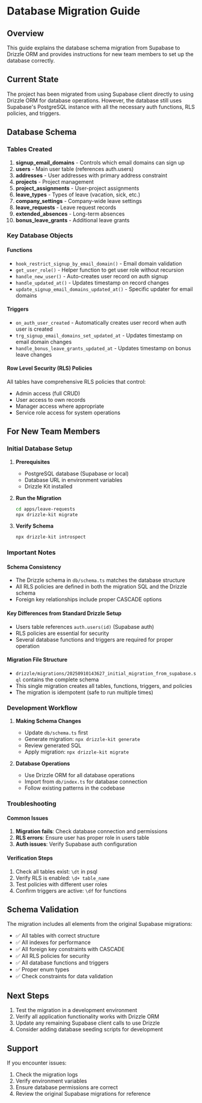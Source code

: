 # Database Migration Guide

## Overview

This guide explains the database schema migration from Supabase to Drizzle ORM and provides instructions for new team members to set up the database correctly.

## Current State

The project has been migrated from using Supabase client directly to using Drizzle ORM for database operations. However, the database still uses Supabase's PostgreSQL instance with all the necessary auth functions, RLS policies, and triggers.

## Database Schema

### Tables Created

1. **signup_email_domains** - Controls which email domains can sign up
2. **users** - Main user table (references auth.users)
3. **addresses** - User addresses with primary address constraint
4. **projects** - Project management
5. **project_assignments** - User-project assignments
6. **leave_types** - Types of leave (vacation, sick, etc.)
7. **company_settings** - Company-wide leave settings
8. **leave_requests** - Leave request records
9. **extended_absences** - Long-term absences
10. **bonus_leave_grants** - Additional leave grants

### Key Database Objects

#### Functions
- `hook_restrict_signup_by_email_domain()` - Email domain validation
- `get_user_role()` - Helper function to get user role without recursion
- `handle_new_user()` - Auto-creates user record on auth signup
- `handle_updated_at()` - Updates timestamp on record changes
- `update_signup_email_domains_updated_at()` - Specific updater for email domains

#### Triggers
- `on_auth_user_created` - Automatically creates user record when auth user is created
- `trg_signup_email_domains_set_updated_at` - Updates timestamp on email domain changes
- `handle_bonus_leave_grants_updated_at` - Updates timestamp on bonus leave changes

#### Row Level Security (RLS) Policies
All tables have comprehensive RLS policies that control:
- Admin access (full CRUD)
- User access to own records
- Manager access where appropriate
- Service role access for system operations

## For New Team Members

### Initial Database Setup

1. **Prerequisites**
   - PostgreSQL database (Supabase or local)
   - Database URL in environment variables
   - Drizzle Kit installed

2. **Run the Migration**
   ```bash
   cd apps/leave-requests
   npx drizzle-kit migrate
   ```

3. **Verify Schema**
   ```bash
   npx drizzle-kit introspect
   ```

### Important Notes

#### Schema Consistency
- The Drizzle schema in `db/schema.ts` matches the database structure
- All RLS policies are defined in both the migration SQL and the Drizzle schema
- Foreign key relationships include proper CASCADE options

#### Key Differences from Standard Drizzle Setup
- Users table references `auth.users(id)` (Supabase auth)
- RLS policies are essential for security
- Several database functions and triggers are required for proper operation

#### Migration File Structure
- `drizzle/migrations/20250910143627_initial_migration_from_supabase.sql` contains the complete schema
- This single migration creates all tables, functions, triggers, and policies
- The migration is idempotent (safe to run multiple times)

### Development Workflow

1. **Making Schema Changes**
   - Update `db/schema.ts` first
   - Generate migration: `npx drizzle-kit generate`
   - Review generated SQL
   - Apply migration: `npx drizzle-kit migrate`

2. **Database Operations**
   - Use Drizzle ORM for all database operations
   - Import from `db/index.ts` for database connection
   - Follow existing patterns in the codebase

### Troubleshooting

#### Common Issues
1. **Migration fails**: Check database connection and permissions
2. **RLS errors**: Ensure user has proper role in users table
3. **Auth issues**: Verify Supabase auth configuration

#### Verification Steps
1. Check all tables exist: `\dt` in psql
2. Verify RLS is enabled: `\d+ table_name`
3. Test policies with different user roles
4. Confirm triggers are active: `\df` for functions

## Schema Validation

The migration includes all elements from the original Supabase migrations:
- ✅ All tables with correct structure
- ✅ All indexes for performance
- ✅ All foreign key constraints with CASCADE
- ✅ All RLS policies for security
- ✅ All database functions and triggers
- ✅ Proper enum types
- ✅ Check constraints for data validation

## Next Steps

1. Test the migration in a development environment
2. Verify all application functionality works with Drizzle ORM
3. Update any remaining Supabase client calls to use Drizzle
4. Consider adding database seeding scripts for development

## Support

If you encounter issues:
1. Check the migration logs
2. Verify environment variables
3. Ensure database permissions are correct
4. Review the original Supabase migrations for reference
